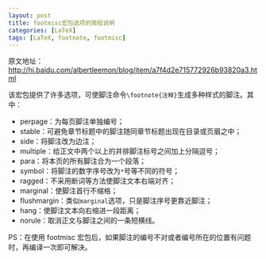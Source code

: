 ```yaml
---
layout: post
title: footmisc宏包选项的简短说明
categories: [LaTeX]
tags: [LaTeX, footnote, footmisc]
---
```


原文地址：<http://hi.baidu.com/albertleemon/blog/item/a7f4d2e715772926b93820a3.html>

该宏包提供了许多选项，可使脚注命令`\footnote{注释}`生成多种样式的脚注。其中：

- perpage：为每页脚注单独编号；
- stable：可避免章节标题中的脚注随同章节标题出现在目录或页眉之中；
- side：将脚注改为边注；
- multiple：给正文中两个以上的并排脚注标号之间加上分隔逗号；
- para：将本页的所有脚注合为一个段落；
- symbol：将脚注的数字序号改为`*`号等不同的符号；
- ragged：不采用断词等方法使脚注文本右端对齐；
- marginal：使脚注首行不缩格；
- flushmargin：类似`marginal`选项，只是脚注序号更靠近脚注；
- hang：使脚注文本向右缩进一段距离；
- norule：取消正文与脚注之间的一条短横线。

PS：在使用 footmisc 宏包后，如果脚注的编号不对或者编号所在的位置有问题时，再编译一次即可解决。